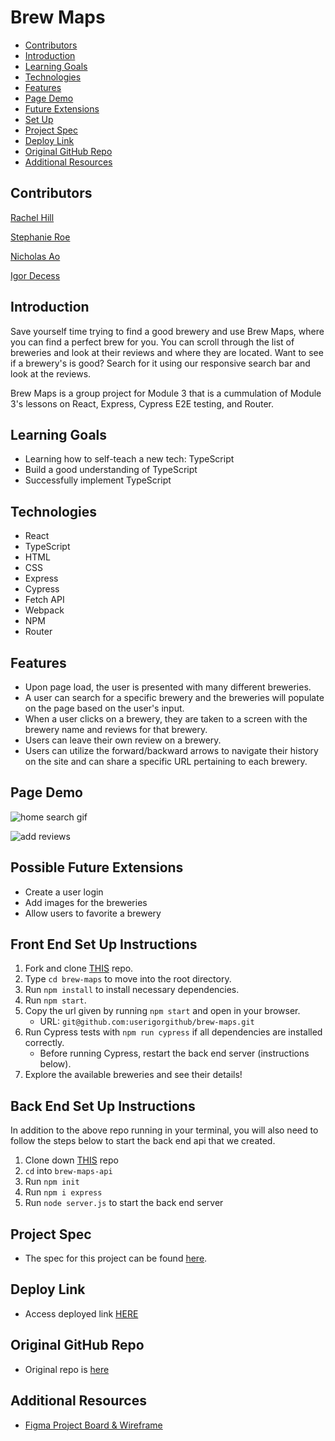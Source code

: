 # Brew Maps

- [Contributors](#contributors)
- [Introduction](#introduction)
- [Learning Goals](#learning-goals)
- [Technologies](#technologies)
- [Features](#features)
- [Page Demo](#page-demo)
- [Future Extensions](#possible-future-extensions)
- [Set Up](#set-up)
- [Project Spec](#project-spec)
- [Deploy Link](#deploy-link)
- [Original GitHub Repo](#github-repo)
- [Additional Resources](#additional-resources)

## Contributors

[Rachel Hill](https://github.com/rachellhill)

[Stephanie Roe](https://github.com/stephanie-roe)

[Nicholas Ao](https://github.com/aominhlong)

[Igor Decess](https://github.com/userigorgithub)


## Introduction

Save yourself time trying to find a good brewery and use Brew Maps, where you can find a perfect brew for you. You can scroll through the list of breweries and look at their reviews and where they are located. Want to see if a brewery's is good? Search for it using our responsive search bar and look at the reviews. 

Brew Maps is a group project for Module 3 that is a cummulation of Module 3's lessons on React, Express, Cypress E2E testing, and Router. 


## Learning Goals

- Learning how to self-teach a new tech: TypeScript 
- Build a good understanding of TypeScript
- Successfully implement TypeScript 


## Technologies
  - React
  - TypeScript
  - HTML
  - CSS
  - Express
  - Cypress
  - Fetch API
  - Webpack
  - NPM
  - Router


## Features

- Upon page load, the user is presented with many different breweries.
- A user can search for a specific brewery and the breweries will populate on the page based on the user's input.
- When a user clicks on a brewery, they are taken to a screen with the brewery name and reviews for that brewery.
- Users can leave their own review on a brewery.
- Users can utilize the forward/backward arrows to navigate their history on the site and can share a specific URL pertaining to each brewery.


## Page Demo

![home search gif](./src/Styles/assets/home-search.gif)

![add reviews](./src/Styles/assets/add-reviews.gif)

## Possible Future Extensions

- Create a user login
- Add images for the breweries
- Allow users to favorite a brewery


## Front End Set Up Instructions

1. Fork and clone [THIS](https://github.com/userigorgithub/brew-maps) repo.
3. Type `cd brew-maps` to move into the root directory.
4. Run `npm install` to install necessary dependencies.
5. Run `npm start`.
6. Copy the url given by running `npm start` and open in your browser.
    - URL: `git@github.com:userigorgithub/brew-maps.git`
7. Run Cypress tests with `npm run cypress` if all dependencies are installed correctly.
    - Before running Cypress, restart the back end server (instructions below). 
8. Explore the available breweries and see their details!

## Back End Set Up Instructions

In addition to the above repo running in your terminal, you will also need to follow the steps below to start the back end api that we created.
1. Clone down [THIS](https://github.com/userigorgithub/brew-maps-api) repo
2. `cd` into `brew-maps-api`
3. Run `npm init`
4. Run `npm i express`
5. Run `node server.js` to start the back end server

## Project Spec

- The spec for this project can be found [here](https://frontend.turing.edu/projects/module-3/stretch.html).

## Deploy Link

- Access deployed link [HERE](https://userigorgithub.github.io/brew-maps/)

## Original GitHub Repo

- Original repo is [here](https://github.com/stephanie-roe/brew-maps)

## Additional Resources

- [Figma Project Board & Wireframe](https://www.figma.com/files/project/57626021/Brew-Maps-Team-Project?fuid=1093972038475391888)
